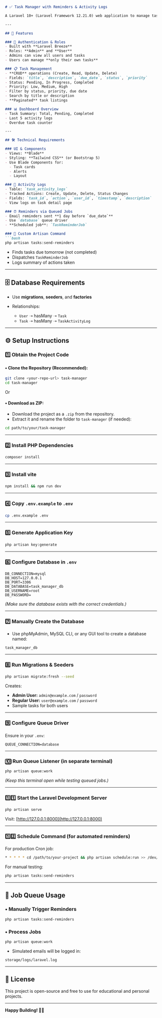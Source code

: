 
````markdown
# ✅ Task Manager with Reminders & Activity Logs

A Laravel 10+ (Laravel Framework 12.21.0) web application to manage tasks with user authentication, activity logs, and email reminders using queued jobs.

---

## 🚀 Features

### 🔐 Authentication & Roles
- Built with **Laravel Breeze**
- Roles: **Admin** and **User**
- Admins can view all users and tasks
- Users can manage **only their own tasks**

### 📋 Task Management
- **CRUD** operations (Create, Read, Update, Delete)
- Fields: `title`, `description`, `due_date`, `status`, `priority`
- Status: Pending, In Progress, Completed
- Priority: Low, Medium, High
- Filter by status, priority, due date
- Search by title or description
- **Paginated** task listings

### 📊 Dashboard Overview
- Task Summary: Total, Pending, Completed
- Last 5 activity logs
- Overdue task counter

---

## 🛠 Technical Requirements

### UI & Components
- Views: **Blade**
- Styling: **Tailwind CSS** (or Bootstrap 5)
- Use Blade Components for:
  - Task cards
  - Alerts
  - Layout

### 📜 Activity Logs
- Table: `task_activity_logs`
- Tracked Actions: Create, Update, Delete, Status Changes
- Fields: `task_id`, `action`, `user_id`, `timestamp`, `description`
- View logs on task detail page

### ⏰ Reminders via Queued Jobs
- Email reminders sent **1 day before `due_date`**
- Use `database` queue driver
- **Scheduled job**: `TaskReminderJob`

### 🧰 Custom Artisan Command
```bash
php artisan tasks:send-reminders
````

* Finds tasks due tomorrow (not completed)
* Dispatches `TaskReminderJob`
* Logs summary of actions taken

---

## 🗄 Database Requirements

* Use **migrations**, **seeders**, and **factories**
* Relationships:

  * `User` ➝ hasMany ➝ `Task`
  * `Task` ➝ hasMany ➝ `TaskActivityLog`

---

## ⚙️ Setup Instructions

### 1️⃣ Obtain the Project Code

#### • Clone the Repository (Recommended):

```bash
git clone <your-repo-url> task-manager
cd task-manager
```
Or
#### • Download as ZIP:

* Download the project as a `.zip` from the repository.
* Extract it and rename the folder to `task-manager` (if needed):

```bash
cd path/to/your/task-manager
```

---

### 2️⃣ Install PHP Dependencies

```bash
composer install
```

---

### 3️⃣ Install vite

```bash
npm install && npm run dev
```

---

### 4️⃣ Copy `.env.example` to `.env`

```bash
cp .env.example .env
```

---

### 5️⃣ Generate Application Key

```bash
php artisan key:generate
```

---

### 6️⃣ Configure Database in `.env`

```env
DB_CONNECTION=mysql
DB_HOST=127.0.0.1
DB_PORT=3306
DB_DATABASE=task_manager_db
DB_USERNAME=root
DB_PASSWORD=
```

*(Make sure the database exists with the correct credentials.)*

---

### 7️⃣ Manually Create the Database

* Use phpMyAdmin, MySQL CLI, or any GUI tool to create a database named:

```
task_manager_db
```

---

### 8️⃣ Run Migrations & Seeders

```bash
php artisan migrate:fresh --seed
```

Creates:

* **Admin User:** `admin@example.com` / `password`
* **Regular User:** `user@example.com` / `password`
* Sample tasks for both users

---

### 9️⃣ Configure Queue Driver

Ensure in your `.env`:

```env
QUEUE_CONNECTION=database
```

---

### 🔟 Run Queue Listener (in separate terminal)

```bash
php artisan queue:work
```

*(Keep this terminal open while testing queued jobs.)*

---

### 1️⃣1️⃣ Start the Laravel Development Server

```bash
php artisan serve
```

Visit: [http://127.0.0.1:8000](http://127.0.0.1:8000)

---

### 1️⃣2️⃣ Schedule Command (for automated reminders)

For production Cron job:

```bash
* * * * * cd /path/to/your-project && php artisan schedule:run >> /dev/null 2>&1
```

For manual testing:

```bash
php artisan tasks:send-reminders
```

---

## 📨 Job Queue Usage

### • Manually Trigger Reminders

```bash
php artisan tasks:send-reminders
```

### • Process Jobs

```bash
php artisan queue:work
```

* Simulated emails will be logged in:

```
storage/logs/laravel.log
```

---

## 📎 License

This project is open-source and free to use for educational and personal projects.

---

**Happy Building! 🧱🚀**
